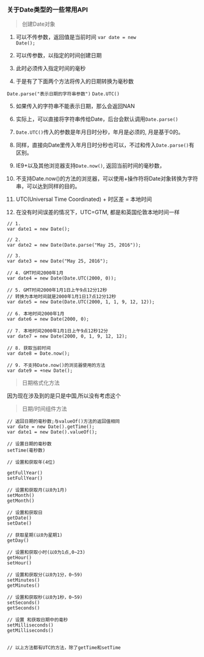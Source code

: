 ### 关于Date类型的一些常用API
	
> 创建Date对象

1. 可以不传参数，返回值是当前时间 <code>var date = new Date();</code> 

2. 可以传参数，以指定的时间创建日期

3. 此时必须传入指定时间的毫秒

4. 于是有了下面两个方法将传入的日期转换为毫秒数

<code>Date.parse("表示日期的字符串参数")</code>
<code>Date.UTC()</code>

5. 如果传入的字符串不能表示日期，那么会返回NAN

6. 实际上，可以直接将字符串传给Date，后台会默认调用<code>Date.parse()</code>

7. <code>Date.UTC()</code>传入的参数是年月日时分秒，年月是必须的, 月是基于0的。

8. 同样，直接向Date里传入年月日时分秒也可以，不过和传入<code>Date.parse()</code>有区别。

9. IE9+以及其他浏览器支持<code>Date.now()</code>, 返回当前时间的毫秒数， 

10. 不支持Date.now()的方法的浏览器，可以使用+操作符将Date对象转换为字符串，可以达到同样的目的。

11. UTC(Universal Time Coordinated) + 时区差 = 本地时间

12. 在没有时间误差的情况下，UTC=GTM, 都是和英国伦敦本地时间一样

```
// 1.
var date1 = new Date();

// 2.
var date2 = new Date(Date.parse("May 25, 2016"));

// 3.
var date3 = new Date("May 25, 2016");

// 4. GMT时间2000年1月
var date4 = new Date(Date.UTC(2000, 0)); 

// 5. GMT时间2000年1月1日上午9点12分12秒
// 转换为本地时间就是2000年1月1日17点12分12秒
var date5 = new Date(Date.UTC(2000, 1, 1, 9, 12, 12));

// 6. 本地时间2000年1月
var date6 = new Date(2000, 0);

// 7. 本地时间2000年1月1日上午9点12秒12分
var date7 = new Date(2000, 0, 1, 9, 12, 12);

// 8. 获取当前时间
var date8 = Date.now();

// 9. 不支持Date.now()的浏览器使用的方法
var date9 = +new Date();
```


> 日期格式化方法


因为现在涉及到的是只是中国,所以没有考虑这个


> 日期/时间组件方法

```
// 返回日期的毫秒数;与valueOf()方法的返回值相同
var date = new Date().getTime();
var date1 = new Date().valueOf();

// 设置日期的毫秒数
setTime(毫秒数)

// 设置和获取年(4位)

getFullYear()
setFullYear()

// 设置和获取月(以0为1月)
setMonth()
getMonth()

// 设置和获取日
getDate()
setDate()

// 获取星期(以0为星期1)
getDay()

// 设置和获取小时(以0为1点,0~23)
getHour()
setHour()

// 设置和获取分(以0为1分，0~59) 
setMinutes()
getMinutes()

// 设置和获取秒(以0为1秒，0~59)
setSeconds()
getSeconds()

// 设置 和获取日期中的毫秒
setMilliseconds()
getMilliseconds()


// 以上方法都有UTC的方法，除了getTime和setTime

```


















